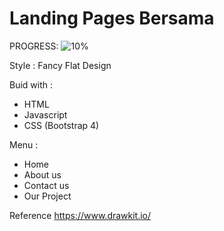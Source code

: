 # Landing Pages Bersama

PROGRESS: ![10%](https://progress-bar.dev/10)

Style : Fancy Flat Design

Buid with :
- HTML
- Javascript
- CSS (Bootstrap 4)

Menu :
- Home
- About us
- Contact us
- Our Project

Reference
https://www.drawkit.io/
